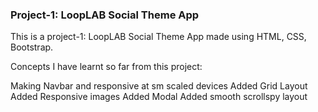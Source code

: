 ### Project-1: LoopLAB Social Theme App

This is a project-1: LoopLAB Social Theme App made using HTML, CSS, Bootstrap.

Concepts I have learnt so far from this project:

Making Navbar and responsive at sm scaled devices
Added Grid Layout
Added Responsive images
Added Modal
Added smooth scrollspy layout
